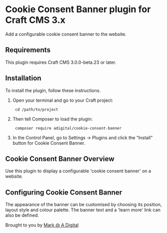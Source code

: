 # Cookie Consent Banner plugin for Craft CMS 3.x

Add a configurable cookie consent banner to the website.

## Requirements

This plugin requires Craft CMS 3.0.0-beta.23 or later.

## Installation

To install the plugin, follow these instructions.

1. Open your terminal and go to your Craft project:

        cd /path/to/project

2. Then tell Composer to load the plugin:

        composer require adigital/cookie-consent-banner

3. In the Control Panel, go to Settings → Plugins and click the “Install” button for Cookie Consent Banner.

## Cookie Consent Banner Overview

Use this plugin to display a configurable 'cookie consent banner' on a website.

## Configuring Cookie Consent Banner

The appearance of the banner can be customised by choosing its position, layout style and colour palette. The banner text and a 'learn more' link can also be defined.  

Brought to you by [Mark @ A Digital](https://adigital.agency)